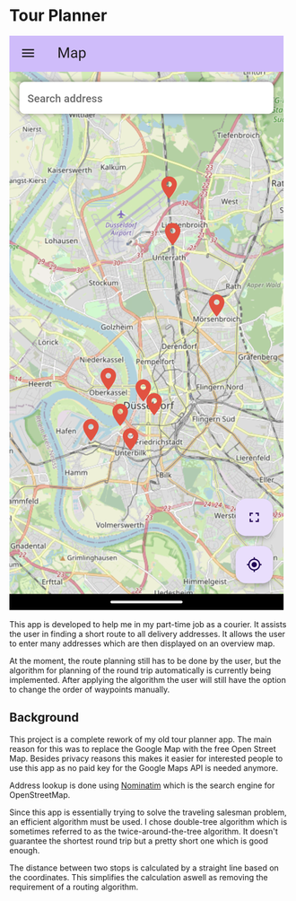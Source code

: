 # Tour Planner

![Screenshot showing the overview map](images/map_screen.png)

This app is developed to help me in my part-time job as a courier. It assists the user in finding a short route to all delivery addresses. It allows the user to enter many addresses which are then displayed on an overview map. 

At the moment, the route planning still has to be done by the user, but the algorithm for planning of the round trip automatically is currently being implemented. After applying the algorithm the user will still have the option to change the order of waypoints manually.

## Background

This project is a complete rework of my old tour planner app. The main reason for this was to replace the Google Map with the free Open Street Map. Besides privacy reasons this makes it easier for interested people to use this app as no paid key for the Google Maps API is needed anymore.

Address lookup is done using [Nominatim](https://nominatim.openstreetmap.org) which is the search engine for OpenStreetMap.


Since this app is essentially trying to solve the traveling salesman problem, an efficient algorithm must be used. I chose double-tree algorithm which is sometimes referred to as the twice-around-the-tree algorithm. It doesn't guarantee the shortest round trip but a pretty short one which is good enough. 

The distance between two stops is calculated by a straight line based on the coordinates. This simplifies the calculation aswell as removing the requirement of a routing algorithm.

